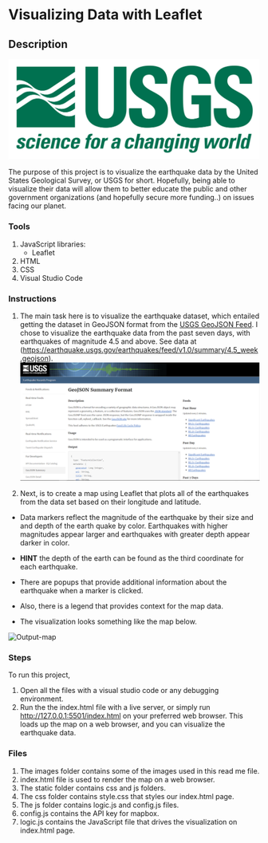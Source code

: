# Visualizing Data with Leaflet

## Description

![1-Logo](Images/1-Logo.png)

The purpose of this project is to visualize the earthquake data by the United States Geological Survey, or USGS for short. Hopefully, being able to visualize their data will allow them to better educate the public and other government organizations (and hopefully secure more funding..) on issues facing our planet.

### Tools
1. JavaScript libraries:
   -  Leaflet
2. HTML
3. CSS
4. Visual Studio Code

### Instructions
1. The main task here is to visualize the earthquake dataset, which entailed getting the dataset in GeoJSON format from the [USGS GeoJSON Feed](http://earthquake.usgs.gov/earthquakes/feed/v1.0/geojson.php). I chose to visualize the earthquake data from the past seven days, with earthquakes of magnitude 4.5 and above. See data at (https://earthquake.usgs.gov/earthquakes/feed/v1.0/summary/4.5_week.geojson).
   ![3-Data](Images/3-Data.png)
   
2.   Next, is to create a map using Leaflet that plots all of the earthquakes from the data set based on their longitude and latitude.

   * Data markers reflect the magnitude of the earthquake by their size and and depth of the earth quake by color. Earthquakes with higher magnitudes appear larger and earthquakes with greater depth appear darker in color.

   * **HINT** the depth of the earth can be found as the third coordinate for each earthquake.

   * There are popups that provide additional information about the earthquake when a marker is clicked.

   * Also, there is a legend that provides context for the map data.

   * The visualization looks something like the map below.



![Output-map](https://user-images.githubusercontent.com/71471355/116595697-cff4ce00-a8e0-11eb-8d34-10110f46e224.jpg)

### Steps
To run this project,
1. Open all the files with a visual studio code or any debugging environment.
2. Run the the index.html file with a live server, or simply run http://127.0.0.1:5501/index.html on your preferred web browser. This loads up the map on a web browser, and you can visualize the earthquake data.

### Files
1. The images folder contains some of the images used in this read me file.
2. index.html file is used to render the map on a web browser.
3. The static folder contains css and js folders.
4. The css folder contains style.css that styles our index.html page.
5. The js folder contains logic.js and config.js files.
6. config.js contains the API key for mapbox.
7. logic.js contains the JavaScript file that drives the visualization on index.html page.
